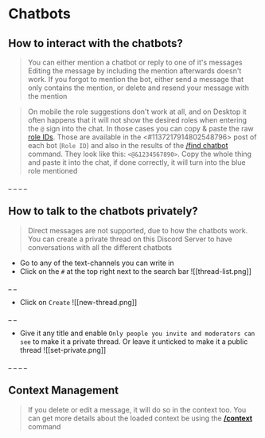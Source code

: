 # Chatbots

## How to interact with the chatbots?
> You can either mention a chatbot or reply to one of it's messages
> Editing the message by including the mention afterwards doesn't work. If you forgot to mention the bot, either send a message that only contains the mention, or delete and resend your message with the mention

> On mobile the role suggestions don't work at all, and on Desktop it often happens that it will not show the desired roles when entering the `@` sign into the chat. In those cases you can copy & paste the raw [role IDs](<https://discord.com/channels/1100933695986208849/1149283993548759090/1164304438878552145>). Those are available in the <#1137217914802548796> post of each bot (`Role ID`) and also in the results of the [/find chatbot](<https://discord.com/channels/1100933695986208849/1136861683936141394/1149312332611207288>) command. They look like this: `<@&1234567890>`. Copy the whole thing and paste it into the chat, if done correctly, it will turn into the blue role mentioned



_ _
_ _
## How to talk to the chatbots privately?
> Direct messages are not supported, due to how the chatbots work. You can create a private thread on this Discord Server to have conversations with all the different chatbots

- Go to any of the text-channels you can write in
- Click on the `#` at the top right next to the search bar
![[thread-list.png]]


_ _
- Click on `Create`
![[new-thread.png]]


_ _
- Give it any title and enable `Only people you invite and moderators can see` to make it a private thread. Or leave it unticked to make it a public thread
![[set-private.png]]



_ _
_ _
## Context Management
> If you delete or edit a message, it will do so in the context too. You can get more details about the loaded context be using the [**/context**](<https://discord.com/channels/1100933695986208849/1136860935991083079>) command
